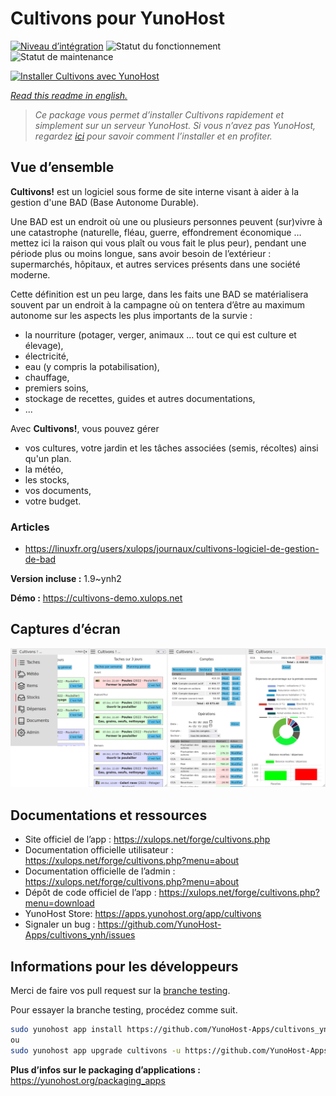 <!--
N.B.: This README was automatically generated by https://github.com/YunoHost/apps/tree/master/tools/README-generator
It shall NOT be edited by hand.
-->

# Cultivons pour YunoHost

[![Niveau d’intégration](https://dash.yunohost.org/integration/cultivons.svg)](https://dash.yunohost.org/appci/app/cultivons) ![Statut du fonctionnement](https://ci-apps.yunohost.org/ci/badges/cultivons.status.svg) ![Statut de maintenance](https://ci-apps.yunohost.org/ci/badges/cultivons.maintain.svg)

[![Installer Cultivons avec YunoHost](https://install-app.yunohost.org/install-with-yunohost.svg)](https://install-app.yunohost.org/?app=cultivons)

*[Read this readme in english.](./README.md)*

> *Ce package vous permet d’installer Cultivons rapidement et simplement sur un serveur YunoHost.
Si vous n’avez pas YunoHost, regardez [ici](https://yunohost.org/#/install) pour savoir comment l’installer et en profiter.*

## Vue d’ensemble

__Cultivons!__ est un logiciel sous forme de site interne visant à aider à la gestion d'une BAD (Base Autonome Durable).

Une BAD est un endroit où une ou plusieurs personnes peuvent (sur)vivre à une catastrophe (naturelle, fléau, guerre, effondrement économique … mettez ici la raison qui vous plaît ou vous fait le plus peur), pendant une période plus ou moins longue, sans avoir besoin de l’extérieur : supermarchés, hôpitaux, et autres services présents dans une société moderne.

Cette définition est un peu large, dans les faits une BAD se matérialisera souvent par un endroit à la campagne où on tentera d’être au maximum autonome sur les aspects les plus importants de la survie :

- la nourriture (potager, verger, animaux … tout ce qui est culture et élevage),
- électricité,
- eau (y compris la potabilisation),
- chauffage,
- premiers soins,
- stockage de recettes, guides et autres documentations,
- ...

Avec __Cultivons!__, vous pouvez gérer 
- vos cultures, votre jardin et les tâches associées (semis, récoltes) ainsi qu'un plan.
- la météo,
- les stocks,
- vos documents,
- votre budget.

### Articles
- https://linuxfr.org/users/xulops/journaux/cultivons-logiciel-de-gestion-de-bad


**Version incluse :** 1.9~ynh2

**Démo :** https://cultivons-demo.xulops.net

## Captures d’écran

![Capture d’écran de Cultivons](./doc/screenshots/cultivonsfull.png)

## Documentations et ressources

* Site officiel de l’app : <https://xulops.net/forge/cultivons.php>
* Documentation officielle utilisateur : <https://xulops.net/forge/cultivons.php?menu=about>
* Documentation officielle de l’admin : <https://xulops.net/forge/cultivons.php?menu=about>
* Dépôt de code officiel de l’app : <https://xulops.net/forge/cultivons.php?menu=download>
* YunoHost Store: <https://apps.yunohost.org/app/cultivons>
* Signaler un bug : <https://github.com/YunoHost-Apps/cultivons_ynh/issues>

## Informations pour les développeurs

Merci de faire vos pull request sur la [branche testing](https://github.com/YunoHost-Apps/cultivons_ynh/tree/testing).

Pour essayer la branche testing, procédez comme suit.

``` bash
sudo yunohost app install https://github.com/YunoHost-Apps/cultivons_ynh/tree/testing --debug
ou
sudo yunohost app upgrade cultivons -u https://github.com/YunoHost-Apps/cultivons_ynh/tree/testing --debug
```

**Plus d’infos sur le packaging d’applications :** <https://yunohost.org/packaging_apps>